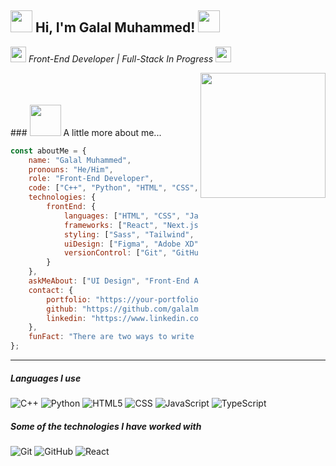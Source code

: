 <h2><img src="https://media0.giphy.com/media/v1.Y2lkPTc5MGI3NjExbnlhNzduYnRoaW9wcHFhb241czR4YzB2am1hdjYyMWI5Z2F5bmE2ciZlcD12MV9pbnRlcm5hbF9naWZfYnlfaWQmY3Q9cw/h5KgB55F5smYFb6FvV/giphy.gif" width="35"> Hi, I'm Galal Muhammed! <img src="https://media0.giphy.com/media/v1.Y2lkPTc5MGI3NjExbnlhNzduYnRoaW9wcHFhb241czR4YzB2am1hdjYyMWI5Z2F5bmE2ciZlcD12MV9pbnRlcm5hbF9naWZfYnlfaWQmY3Q9cw/h5KgB55F5smYFb6FvV/giphy.gif" width="35"></h2>
<p><em><img width="25" src="https://media.giphy.com/media/lJjtBMyRnTQuqQ2bAs/giphy.gif?cid=ecf05e47xijfiy0xv66865sixi5x2lcef0ssc88v956hpj9y&ep=v1_stickers_related&rid=giphy.gif&ct=ts"> Front-End Developer | Full-Stack In Progress <img width="25" src="https://media.giphy.com/media/Mcuj4NiBNWf5r8oasj/giphy.gif?cid=ecf05e47xijfiy0xv66865sixi5x2lcef0ssc88v956hpj9y&ep=v1_stickers_related&rid=giphy.gif&ct=ts"></em></em></p>
<img align='right' src="https://media.giphy.com/media/M9gbBd9nbDrOTu1Mqx/giphy.gif" width="200">
<br>
<br>
<br>
### <img src="https://media.giphy.com/media/VgCDAzcKvsR6OM0uWg/giphy.gif" width="50"> A little more about me...  

```javascript
const aboutMe = {
    name: "Galal Muhammed",
    pronouns: "He/Him",
    role: "Front-End Developer",
    code: ["C++", "Python", "HTML", "CSS", "JavaScript", "TypeScript"],
    technologies: {
        frontEnd: {
            languages: ["HTML", "CSS", "JavaScript", "TypeScript"],
            frameworks: ["React", "Next.js", "Redux Toolkit"],
            styling: ["Sass", "Tailwind", "Less"],
            uiDesign: ["Figma", "Adobe XD", "Photoshop", "Illustrator"],
            versionControl: ["Git", "GitHub"]
        }
    },
    askMeAbout: ["UI Design", "Front-End Architecture", "State Management"],
    contact: {
        portfolio: "https://your-portfolio.com",
        github: "https://github.com/galalmuhammed)",
        linkedin: "https://www.linkedin.com/in/galal-muhammed-413584245/"
    },
    funFact: "There are two ways to write error-free programs; only the third one works."
};
```
---
##### Languages I use

![C++](https://img.shields.io/badge/-C++-000000?style=flat&logo=c%2B%2B)
![Python](https://img.shields.io/badge/-Python-000000?style=flat&logo=python)
![HTML5](https://img.shields.io/badge/-HTML5-000000?style=flat&logo=html5)
![CSS](https://img.shields.io/badge/-CSS-000000?style=flat&logo=css3)
![JavaScript](https://img.shields.io/badge/-JavaScript-000000?style=flat&logo=javascript)
![TypeScript](https://img.shields.io/badge/-TypeScript-000000?style=flat&logo=typescript)

##### Some of the technologies I have worked with

![Git](https://img.shields.io/badge/-Git-222222?style=flat&logo=git&logoColor=F05032)
![GitHub](https://img.shields.io/badge/-GitHub-222222?style=flat&logo=github&logoColor=181717)
![React](https://img.shields.io/badge/-React-222222?style=flat&logo=React&logoColor=61DAFB)

